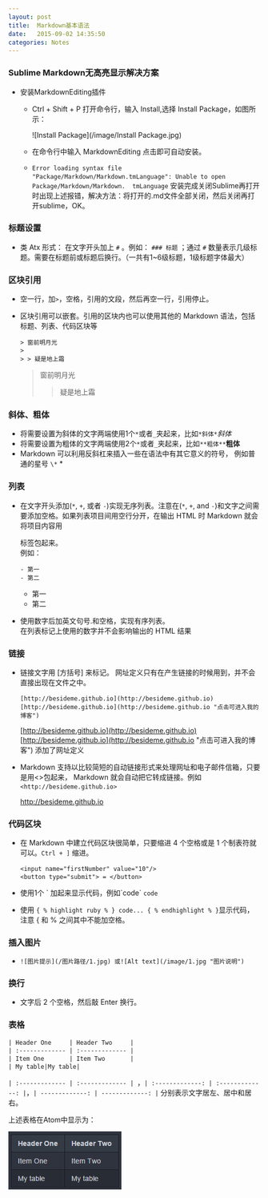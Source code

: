 ```yaml
---
layout: post
title:  Markdown基本语法
date:   2015-09-02 14:35:50
categories: Notes
---   
```


### Sublime Markdown无高亮显示解决方案
  
 
- 安装Markdown​Editing插件  

	* Ctrl + Shift + P 打开命令行，输入 Install,选择 Install Package，如图所示：
	  
	  ![Install Package](/image/Install Package.jpg)  

	* 在命令行中输入 Markdown​Editing 点击即可自动安装。  
	 
	* `Error loading syntax file
	  "Package/Markdown/Markdown.tmLanguage": Unable to open Package/Markdown/Markdown.  tmLanguage` 安装完成关闭Sublime再打开时出现上述报错，解决方法：将打开的.md文件全部关闭，然后关闭再打开sublime，OK。


### 标题设置
  

- 类 Atx 形式：
在文字开头加上 `#` 。例如： `### 标题` ；通过 `#` 数量表示几级标题。需要在标题前或标题后换行。（一共有1~6级标题，1级标题字体最大）


### 区块引用
  

- 空一行，加`>`，空格，引用的文段，然后再空一行，引用停止。
- 区块引用可以嵌套。引用的区块内也可以使用其他的 Markdown 语法，包括标题、列表、代码区块等

	  > 窗前明月光  
	  >       
	  > > 疑是地上霜  
   
	> 窗前明月光  
	>       
	> > 疑是地上霜  


### 斜体、粗体 


- 将需要设置为斜体的文字两端使用1个`*`或者`_`夹起来，比如`*斜体*`*斜体*     
- 将需要设置为粗体的文字两端使用2个`*`或者`_`夹起来，比如`**粗体**`**粗体**  
- Markdown 可以利用反斜杠来插入一些在语法中有其它意义的符号，
例如普通的星号 `\*`  \*  


### 列表 


- 在文字开头添加(`*`, `+`, 或者 `-`)实现无序列表。注意在(`*`, `+`, and `-`)和文字之间需要添加空格。如果列表项目间用空行分开，在输出 HTML 时 Markdown 就会将项目内容用 <p> 标签包起来。  
例如：

	  - 第一  
	  - 第二  
		
    * 第一  
    * 第二  
  

- 使用数字后加英文句号.和空格，实现有序列表。  
在列表标记上使用的数字并不会影响输出的 HTML 结果 

### 链接


- 链接文字用 [方括号] 来标记。 网址定义只有在产生链接的时候用到，并不会直接出现在文件之中。  

	  [http://besideme.github.io](http://besideme.github.io)
	  [http://besideme.github.io](http://besideme.github.io "点击可进入我的博客") 

	[http://besideme.github.io](http://besideme.github.io)  
	[http://besideme.github.io](http://besideme.github.io "点击可进入我的博客") 添加了网址定义

- Markdown 支持以比较简短的自动链接形式来处理网址和电子邮件信箱，只要是用<>包起来， Markdown 就会自动把它转成链接。例如 `<http://besideme.github.io>`     
	
	<http://besideme.github.io>   

### 代码区块


- 在 Markdown 中建立代码区块很简单，只要缩进 4 个空格或是 1 个制表符就可以。`Ctrl + ]` 缩进。    

	  <input name="firstNumber" value="10"/>
	  <button type="submit"> = </button>  

- 使用1个 \` 加起来显示代码，例如\`code\` `code` 
- 使用 `{ % highlight ruby % } code... { % endhighlight % }`显示代码，注意 { 和 % 之间其中不能加空格。



### 插入图片

               
- `![图片提示](/图片路径/1.jpg) 或![Alt text](/image/1.jpg "图片说明") `  


### 换行


- 文字后 2 个空格，然后敲 Enter 换行。


### 表格


	| Header One     | Header Two     |
	| :------------- | :------------- |
	| Item One       | Item Two       |
	| My table|My table|


`| :------------- | :------------- | `，`| :-------------: | :-------------: |`，`| -------------: | -------------: |` 分别表示文字居左、居中和居右。

上述表格在Atom中显示为：

  ![表格](/image/Tabletest.jpg "表格样式")


  


 


        